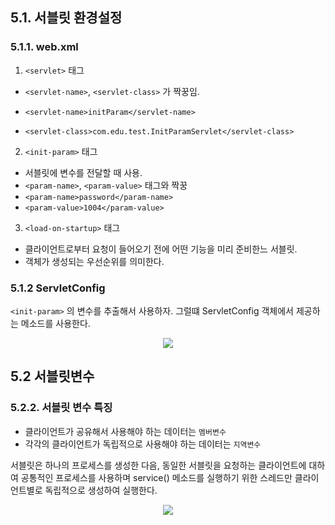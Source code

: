 ## 5.1. 서블릿 환경설정

### 5.1.1. web.xml

1. `<servlet>` 태그

- `<servlet-name>`, `<servlet-class>` 가 짝꿍임.

- `<servlet-name>initParam</servlet-name>`
- `<servlet-class>com.edu.test.InitParamServlet</servlet-class>`

2. `<init-param>` 태그

- 서블릿에 변수를 전달할 때 사용.
- `<param-name>`, `<param-value>` 태그와 짝꿍
- `<param-name>password</param-name>`
- `<param-value>1004</param-value>`

3. `<load-on-startup>` 태그

- 클라이언트로부터 요청이 들어오기 전에 어떤 기능을 미리 준비한느 서블릿.
- 객체가 생성되는 우선순위를 의미한다.

### 5.1.2 ServletConfig

`<init-param>` 의 변수를 추출해서 사용하자. 그럴떄 ServletConfig 객체에서 제공하는 메소드를 사용한다.

<div align="center">
<img src="https://user-images.githubusercontent.com/97272787/229657047-d50c611b-3979-41d5-a64e-1ad857616861.png">
</div>

## 5.2 서블릿변수

### 5.2.2. 서블릿 변수 특징

- 클라이언트가 공유해서 사용해야 하는 데이터는 `멤버변수`
- 각각의 클라이언트가 독립적으로 사용해야 하는 데이터는 `지역변수`

서블릿은 하나의 프로세스를 생성한 다음, 동일한 서블릿을 요청하는 클라이언트에 대하여 공통적인 프로세스를 사용하며 service() 메소드를 실행하기 위한 스레드만 클라이언트별로 독립적으로 생성하여 실행한다.

<div align="center">
<img src="https://user-images.githubusercontent.com/97272787/229659064-c880ef5b-c894-4b06-9f00-b14fd67c8a46.png">
</div>
